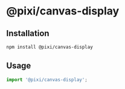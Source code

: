 # @pixi/canvas-display

## Installation

```bash
npm install @pixi/canvas-display
```

## Usage

```js
import '@pixi/canvas-display';
```
